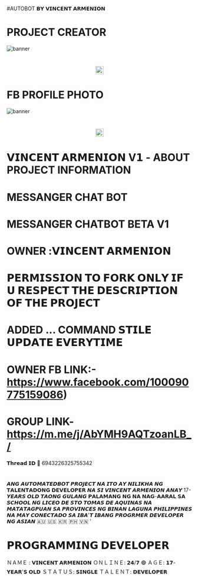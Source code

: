 
#AUTOBOT 𝗕𝗬 𝗩𝗜𝗡𝗖𝗘𝗡𝗧 𝗔𝗥𝗠𝗘𝗡𝗜𝗢𝗡 
# PROJECT CREATOR</h1>
<img src="https://i.imgur.com/4LALGwQ.jpeg" alt="banner">
<h1 align="center"><img src="./dashboard/images/logo-non-bg.png" width="22px"> 

# FB PROFILE PHOTO</h1>
<img src="https://i.imgur.com/PvBCFzY.jpeg" alt="banner">
<h1 align="center"><img src="./dashboard/images/logo-non-bg.png" width="22px"> 
 
  # 𝗩𝗜𝗡𝗖𝗘𝗡𝗧 𝗔𝗥𝗠𝗘𝗡𝗜𝗢𝗡 V𝟭 - ABOUT PROJECT INFORMATION</h1>

# MESSANGER CHAT BOT
# MESSANGER CHATBOT BETA V1
# OWNER :𝗩𝗜𝗡𝗖𝗘𝗡𝗧 𝗔𝗥𝗠𝗘𝗡𝗜𝗢𝗡
# 𝗣𝗘𝗥𝗠𝗜𝗦𝗦𝗜𝗢𝗡 𝗧𝗢 𝗙𝗢𝗥𝗞 𝗢𝗡𝗟𝗬 𝗜𝗙 𝗨 𝗥𝗘𝗦𝗣𝗘𝗖𝗧 𝗧𝗛𝗘 𝗗𝗘𝗦𝗖𝗥𝗜𝗣𝗧𝗜𝗢𝗡 𝗢𝗙 𝗧𝗛𝗘 𝗣𝗥𝗢𝗝𝗘𝗖𝗧
# ADDED ... COMMAND 𝗦𝗧𝗜𝗟𝗘 𝗨𝗣𝗗𝗔𝗧𝗘 𝗘𝗩𝗘𝗥𝗬𝗧𝗜𝗠𝗘
# OWNER FB LINK:-https://www.facebook.com/100090775159086)
# GROUP LINK-https://m.me/j/AbYMH9AQTzoanLB_/
𝗧𝗵𝗿𝗲𝗮𝗱 𝗜𝗗 💬
6943226325755342
# 
𝘼𝙉𝙂 𝘼𝙐𝙏𝙊𝙈𝘼𝙏𝙀𝘿𝘽𝙊𝙏 𝙋𝙍𝙊𝙅𝙀𝘾𝙏 𝙉𝘼 𝙄𝙏𝙊 𝘼𝙔 𝙉𝙄𝙇𝙄𝙆𝙃𝘼 𝙉𝙂 𝗧𝗔𝗟𝗘𝗡𝗧𝗔𝗗𝗢𝗡𝗚 𝗗𝗘𝗩𝗘𝗟𝗢𝗣𝗘𝗥 𝙉𝘼 𝙎𝙄 𝙑𝙄𝙉𝘾𝙀𝙉𝙏 𝘼𝙍𝙈𝙀𝙉𝙄𝙊𝙉 𝘼𝙉𝘼𝙔 17- 𝙔𝙀𝘼𝙍𝙎 𝙊𝙇𝘿 𝙏𝘼𝙊𝙉𝙂 𝙂𝙐𝙇𝘼𝙉𝙂 𝗣𝗔𝗟𝗔𝗠𝗔𝗡𝗚 𝗡𝗚 𝗡𝗔 𝗡𝗔𝗚-𝗔𝗔𝗥𝗔𝗟 𝗦𝗔 𝙎𝘾𝙃𝙊𝙊𝙇 𝙉𝙂 𝙇𝙄𝘾𝙀𝙊 𝘿𝙀 𝙎𝙏𝙊 𝙏𝙊𝙈𝘼𝙎 𝘿𝙀 𝘼𝙌𝙐𝙄𝙉𝘼𝙎 𝙉𝘼 𝙈𝘼𝙏𝘼𝙏𝘼𝙂𝙋𝙐𝘼𝙉 𝙎𝘼 𝙋𝙍𝙊𝙑𝙄𝙉𝘾𝙀𝙎 𝙉𝙂 𝘽𝙄𝙉𝘼𝙉 𝙇𝘼𝙂𝙐𝙉𝘼 𝙋𝙃𝙄𝙇𝙄𝙋𝙋𝙄𝙉𝙀𝙎 𝙉𝘼 𝙈𝘼𝙔 𝘾𝙊𝙉𝙀𝘾𝙏𝘼𝘿𝙊 𝙎𝘼 𝙄𝘽𝘼'𝙏 𝙄𝘽𝘼𝙉𝙂 𝙋𝙍𝙊𝙂𝙍𝙈𝙀𝙍 𝘿𝙀𝙑𝙀𝙇𝙊𝙋𝙀𝙍 𝙉𝙂 𝘼𝙎𝙄𝘼𝙉 🇦🇺 🇺🇸 🇰🇷 🇵🇭 🇻🇳 '

# 𝗣𝗥𝗢𝗚𝗥𝗔𝗠𝗠𝗜𝗡𝗚 𝗗𝗘𝗩𝗘𝗟𝗢𝗣𝗘𝗥
ＮＡＭＥ : 𝗩𝗜𝗡𝗖𝗘𝗡𝗧 𝗔𝗥𝗠𝗘𝗡𝗜𝗢𝗡
ＯＮＬＩＮＥ: 𝟮𝟰/𝟳 🟢
ＡＧＥ: 𝟭𝟳- 𝗬𝗘𝗔𝗥'𝗦 𝗢𝗟𝗗 
ＳＴＡＴＵＳ: 𝗦𝗜𝗡𝗚𝗟𝗘
ＴＡＬＥＮＴ: 𝗗𝗘𝗩𝗘𝗟𝗢𝗣𝗘𝗥
